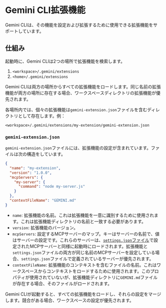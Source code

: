 # Gemini CLI拡張機能

Gemini CLIは、その機能を設定および拡張するために使用できる拡張機能をサポートしています。

## 仕組み

起動時に、Gemini CLIは2つの場所で拡張機能を検索します。

1.  `<workspace>/.gemini/extensions`
2.  `<home>/.gemini/extensions`

Gemini CLIは両方の場所からすべての拡張機能をロードします。同じ名前の拡張機能が両方の場所に存在する場合、ワークスペースディレクトリの拡張機能が優先されます。

各場所内では、個々の拡張機能は`gemini-extension.json`ファイルを含むディレクトリとして存在します。例：

`<workspace>/.gemini/extensions/my-extension/gemini-extension.json`

### `gemini-extension.json`

`gemini-extension.json`ファイルには、拡張機能の設定が含まれています。ファイルは次の構造をしています。

```json
{
  "name": "my-extension",
  "version": "1.0.0",
  "mcpServers": {
    "my-server": {
      "command": "node my-server.js"
    }
  },
  "contextFileName": "GEMINI.md"
}
```

- `name`: 拡張機能の名前。これは拡張機能を一意に識別するために使用されます。これは拡張機能ディレクトリの名前と一致する必要があります。
- `version`: 拡張機能のバージョン。
- `mcpServers`: 設定するMCPサーバーのマップ。キーはサーバーの名前で、値はサーバーの設定です。これらのサーバーは、[`settings.json`ファイル](./cli/configuration.md)で設定されたMCPサーバーと同様に起動時にロードされます。拡張機能と`settings.json`ファイルの両方が同じ名前のMCPサーバーを設定している場合、`settings.json`ファイルで定義されているサーバーが優先されます。
- `contextFileName`: 拡張機能のコンテキストを含むファイルの名前。これはワークスペースからコンテキストをロードするために使用されます。このプロパティが使用されていないが、拡張機能ディレクトリに`GEMINI.md`ファイルが存在する場合、そのファイルがロードされます。

Gemini CLIが起動すると、すべての拡張機能をロードし、それらの設定をマージします。競合がある場合、ワークスペースの設定が優先されます。 